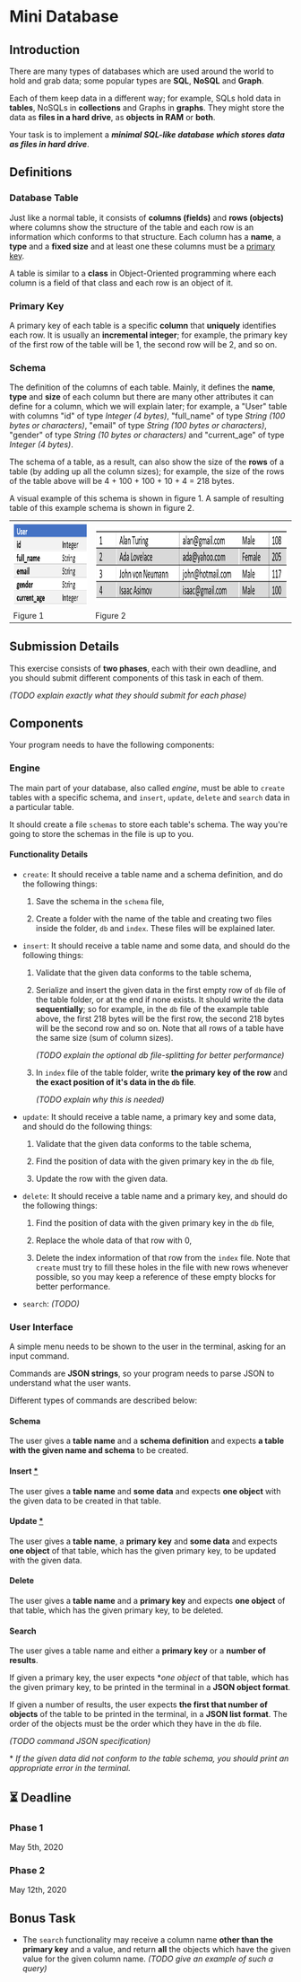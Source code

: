 # Mini Database

## Introduction

There are many types of databases which are used around the world to hold and grab data; some popular types are **SQL**, **NoSQL** and **Graph**.

Each of them keep data in a different way; for example, SQLs hold data in **tables**, NoSQLs in **collections** and Graphs in **graphs**.
They might store the data as **files in a hard drive**, as **objects in RAM** or **both**.

Your task is to implement a _**minimal SQL-like database which stores data as files in hard drive**_.

## Definitions

### Database Table
Just like a normal table, it consists of **columns (fields)** and **rows (objects)** where columns show the structure of the table and each row is an information which conforms to that structure.
Each column has a **name**, a **type** and a **fixed size** and at least one these columns must be a [primary key](#primary-key).

A table is similar to a **class** in Object-Oriented programming where each column is a field of that class and each row is an object of it.

### Primary Key

A primary key of each table is a specific **column** that **uniquely** identifies each row. It is usually an **incremental integer**; for example, the primary key of the first row of the table will be 1, the second row will be 2, and so on.

### Schema
The definition of the columns of each table. Mainly, it defines the **name**, **type** and **size** of each column but there are many other attributes it can define for a column, which we will explain later;
for example, a "User" table with columns "id" of type *Integer (4 bytes)*, "full_name" of type *String (100 bytes or characters)*, "email" of type *String (100 bytes or characters)*, "gender" of type *String (10 bytes or characters)* and "current_age" of type *Integer (4 bytes)*.

The schema of a table, as a result, can also show the size of the **rows** of a table (by adding up all the column sizes);
for example, the size of the rows of the table above will be 4 + 100 + 100 + 10 + 4 = 218 bytes.

A visual example of this schema is shown in figure 1. A sample of resulting table of this example schema is shown in figure 2.

<table>
  <tr>
    <td>
      <img src="https://github.com/SRKH/AP-CS-SBU/raw/exercise-4/Exercise/Mini-Database/database-schema-example.png" alt="Database Schema Example" height="150"/>
    </td>
    <td>
      <img src="https://github.com/SRKH/AP-CS-SBU/raw/exercise-4/Exercise/Mini-Database/database-table-example.png" alt="Database Table Example" height="130"/>
    </td>
  </tr>
  <tr>
    <td>
      Figure 1
    </td>
    <td>
      Figure 2
    </td>
  </tr>
</table>

## Submission Details

This exercise consists of **two phases**, each with their own deadline, and you should submit different components of this task in each of them.

*(TODO explain exactly what they should submit for each phase)*

## Components

Your program needs to have the following components:

### Engine

The main part of your database, also called *engine*, must be able to `create` tables with a specific schema,
and `insert`, `update`, `delete` and `search` data in a particular table.

It should create a file `schemas` to store each table's schema. The way you're going to store the schemas in the file is up to you.

#### Functionality Details

* `create`:
It should receive a table name and a schema definition, and do the following things:

  1) Save the schema in the `schema` file,

  2) Create a folder with the name of the table and creating two files inside the folder, `db` and `index`. These files will be explained later.

* `insert`:
It should receive a table name and some data, and should do the following things:

  1) Validate that the given data conforms to the table schema,

  2) Serialize and insert the given data in the first empty row of `db` file of the table folder, or at the end if none exists.
     It should write the data **sequentially**; so for example, in the `db` file of the example table above, the first 218 bytes will be the first row, the second 218 bytes will be the second row and so on.
     Note that all rows of a table have the same size (sum of column sizes).

     *(TODO explain the optional db file-splitting for better performance)*

  3) In `index` file of the table folder, write **the primary key of the row** and **the exact position of it's data in the `db` file**.

     *(TODO explain why this is needed)*

* `update`:
It should receive a table name, a primary key and some data, and should do the following things:

  1) Validate that the given data conforms to the table schema,

  2) Find the position of data with the given primary key in the `db` file,

  3) Update the row with the given data.

* `delete`:
It should receive a table name and a primary key, and should do the following things:

  1) Find the position of data with the given primary key in the `db` file,

  2) Replace the whole data of that row with 0,

  3) Delete the index information of that row from the `index` file.
     Note that `create` must try to fill these holes in the file with new rows whenever possible, so you may keep a reference of these empty blocks for better performance.

* `search`:
*(TODO)*

### User Interface

A simple menu needs to be shown to the user in the terminal, asking for an input command.

Commands are **JSON strings**, so your program needs to parse JSON to understand what the user wants.

Different types of commands are described below:

#### Schema
The user gives a **table name** and a **schema definition** and expects **a table with the given name and schema** to be created.

#### Insert [*](#footnote1)
The user gives a **table name** and **some data** and expects **one object** with the given data to be created in that table.

#### Update [*](#footnote1)
The user gives a **table name**, a **primary key** and **some data** and expects **one object** of that table, which has the given primary key, to be updated with the given data.

#### Delete
The user gives a **table name** and a **primary key** and expects **one object** of that table, which has the given primary key, to be deleted.

#### Search
The user gives a table name and either a **primary key** or a **number of results**.

If given a primary key, the user expects **one object* of that table, which has the given primary key, to be printed in the terminal in a **JSON object format**.

If given a number of results, the user expects **the first that number of objects** of the table to be printed in the terminal, in a **JSON list format**. The order of the objects must be the order which they have in the `db` file.

*(TODO command JSON specification)*

<a name="footnote1">*</a> *If the given data did not conform to the table schema, you should print an appropriate error in the terminal.*

## ⏳ Deadline

### Phase 1
May 5th, 2020

### Phase 2
May 12th, 2020

## Bonus Task

* The `search` functionality may receive a column name **other than the primary key** and a value, and return **all** the objects which have the given value for the given column name. *(TODO give an example of such a query)*
